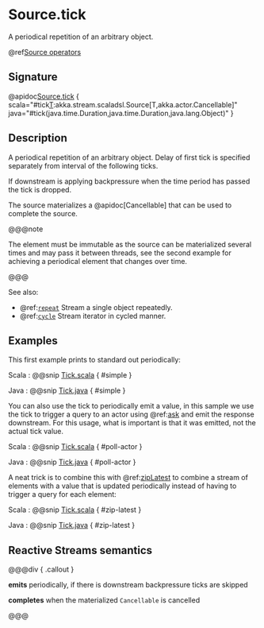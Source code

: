 # Source.tick

A periodical repetition of an arbitrary object.

@ref[Source operators](../index.md#source-operators)

## Signature

@apidoc[Source.tick](Source$) { scala="#tick[T](initialDelay:scala.concurrent.duration.FiniteDuration,interval:scala.concurrent.duration.FiniteDuration,tick:T):akka.stream.scaladsl.Source[T,akka.actor.Cancellable]" java="#tick(java.time.Duration,java.time.Duration,java.lang.Object)" }


## Description

A periodical repetition of an arbitrary object. Delay of first tick is specified
separately from interval of the following ticks. 

If downstream is applying backpressure when the time period has passed the tick is dropped.

The source materializes a @apidoc[Cancellable] that can be used to complete the source.

@@@note

The element must be immutable as the source can be materialized several times and may pass it between threads, see the second 
example for achieving a periodical element that changes over time.

@@@

See also:

* @ref:[`repeat`](repeat.md) Stream a single object repeatedly.
* @ref:[`cycle`](cycle.md) Stream iterator in cycled manner.

## Examples

This first example prints to standard out periodically:

Scala
:   @@snip [Tick.scala](/akka-docs/src/test/scala/docs/stream/operators/source/Tick.scala) { #simple }

Java
:   @@snip [Tick.java](/akka-docs/src/test/java/jdocs/stream/operators/source/Tick.java) { #simple }

You can also use the tick to periodically emit a value, in this sample we use the tick to trigger a query to an
actor using @ref:[ask](../../../typed/interaction-patterns.md#outside-ask) and emit the response downstream. For this
usage, what is important is that it was emitted, not the actual tick value.

Scala
:   @@snip [Tick.scala](/akka-docs/src/test/scala/docs/stream/operators/source/Tick.scala) { #poll-actor }

Java
:   @@snip [Tick.java](/akka-docs/src/test/java/jdocs/stream/operators/source/Tick.java) { #poll-actor }

A neat trick is to combine this with @ref:[zipLatest](../Source-or-Flow/zipLatest.md) to combine a stream of elements
with a value that is updated periodically instead of having to trigger a query for each element:

Scala
:   @@snip [Tick.scala](/akka-docs/src/test/scala/docs/stream/operators/source/Tick.scala) { #zip-latest }

Java
:   @@snip [Tick.java](/akka-docs/src/test/java/jdocs/stream/operators/source/Tick.java) { #zip-latest }

## Reactive Streams semantics

@@@div { .callout }

**emits** periodically, if there is downstream backpressure ticks are skipped

**completes** when the materialized `Cancellable` is cancelled

@@@
